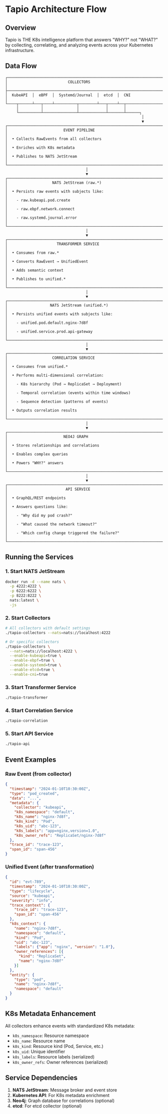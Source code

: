 # Tapio Architecture Flow

## Overview

Tapio is THE K8s intelligence platform that answers "WHY?" not "WHAT?" by collecting, correlating, and analyzing events across your Kubernetes infrastructure.

## Data Flow

```
┌─────────────────────────────────────────────────────────────────────────┐
│                           COLLECTORS                                      │
├─────────────────────────────────────────────────────────────────────────┤
│  KubeAPI  │  eBPF  │  Systemd/Journal  │  etcd  │  CNI                 │
└────┬──────┴───┬────┴──────────┬────────┴───┬────┴──┬──────────────────┘
     │          │               │            │       │
     └──────────┴───────────────┴────────────┴───────┴──────┐
                                                             │
                                                             ▼
┌─────────────────────────────────────────────────────────────────────────┐
│                         EVENT PIPELINE                                   │
│  • Collects RawEvents from all collectors                              │
│  • Enriches with K8s metadata                                          │
│  • Publishes to NATS JetStream                                         │
└─────────────────────────────────────────────────────────────────────────┘
                                    │
                                    ▼
┌─────────────────────────────────────────────────────────────────────────┐
│                    NATS JetStream (raw.*)                               │
│  • Persists raw events with subjects like:                             │
│    - raw.kubeapi.pod.create                                           │
│    - raw.ebpf.network.connect                                         │
│    - raw.systemd.journal.error                                        │
└─────────────────────────────────────────────────────────────────────────┘
                                    │
                                    ▼
┌─────────────────────────────────────────────────────────────────────────┐
│                      TRANSFORMER SERVICE                                 │
│  • Consumes from raw.*                                                 │
│  • Converts RawEvent → UnifiedEvent                                    │
│  • Adds semantic context                                               │
│  • Publishes to unified.*                                              │
└─────────────────────────────────────────────────────────────────────────┘
                                    │
                                    ▼
┌─────────────────────────────────────────────────────────────────────────┐
│                   NATS JetStream (unified.*)                           │
│  • Persists unified events with subjects like:                         │
│    - unified.pod.default.nginx-7d8f                                   │
│    - unified.service.prod.api-gateway                                 │
└─────────────────────────────────────────────────────────────────────────┘
                                    │
                                    ▼
┌─────────────────────────────────────────────────────────────────────────┐
│                    CORRELATION SERVICE                                   │
│  • Consumes from unified.*                                             │
│  • Performs multi-dimensional correlation:                             │
│    - K8s hierarchy (Pod → ReplicaSet → Deployment)                    │
│    - Temporal correlation (events within time windows)                │
│    - Sequence detection (patterns of events)                          │
│  • Outputs correlation results                                         │
└─────────────────────────────────────────────────────────────────────────┘
                                    │
                                    ▼
┌─────────────────────────────────────────────────────────────────────────┐
│                         NEO4J GRAPH                                      │
│  • Stores relationships and correlations                               │
│  • Enables complex queries                                             │
│  • Powers "WHY?" answers                                               │
└─────────────────────────────────────────────────────────────────────────┘
                                    │
                                    ▼
┌─────────────────────────────────────────────────────────────────────────┐
│                          API SERVICE                                     │
│  • GraphQL/REST endpoints                                              │
│  • Answers questions like:                                             │
│    - "Why did my pod crash?"                                          │
│    - "What caused the network timeout?"                               │
│    - "Which config change triggered the failure?"                     │
└─────────────────────────────────────────────────────────────────────────┘
```

## Running the Services

### 1. Start NATS JetStream
```bash
docker run -d --name nats \
  -p 4222:4222 \
  -p 6222:6222 \
  -p 8222:8222 \
  nats:latest \
  -js
```

### 2. Start Collectors
```bash
# All collectors with default settings
./tapio-collectors --nats=nats://localhost:4222

# Or specific collectors
./tapio-collectors \
  --nats=nats://localhost:4222 \
  --enable-kubeapi=true \
  --enable-ebpf=true \
  --enable-systemd=true \
  --enable-etcd=true \
  --enable-cni=true
```

### 3. Start Transformer Service
```bash
./tapio-transformer
```

### 4. Start Correlation Service
```bash
./tapio-correlation
```

### 5. Start API Service
```bash
./tapio-api
```

## Event Examples

### Raw Event (from collector)
```json
{
  "timestamp": "2024-01-10T10:30:00Z",
  "type": "pod_created",
  "data": "...",
  "metadata": {
    "collector": "kubeapi",
    "k8s_namespace": "default",
    "k8s_name": "nginx-7d8f",
    "k8s_kind": "Pod",
    "k8s_uid": "abc-123",
    "k8s_labels": "app=nginx,version=1.0",
    "k8s_owner_refs": "ReplicaSet/nginx-7d8f"
  },
  "trace_id": "trace-123",
  "span_id": "span-456"
}
```

### Unified Event (after transformation)
```json
{
  "id": "evt-789",
  "timestamp": "2024-01-10T10:30:00Z",
  "type": "lifecycle",
  "source": "kubeapi",
  "severity": "info",
  "trace_context": {
    "trace_id": "trace-123",
    "span_id": "span-456"
  },
  "k8s_context": {
    "name": "nginx-7d8f",
    "namespace": "default",
    "kind": "Pod",
    "uid": "abc-123",
    "labels": {"app": "nginx", "version": "1.0"},
    "owner_references": [{
      "kind": "ReplicaSet",
      "name": "nginx-7d8f"
    }]
  },
  "entity": {
    "type": "pod",
    "name": "nginx-7d8f",
    "namespace": "default"
  }
}
```

## K8s Metadata Enhancement

All collectors enhance events with standardized K8s metadata:
- `k8s_namespace`: Resource namespace
- `k8s_name`: Resource name
- `k8s_kind`: Resource kind (Pod, Service, etc.)
- `k8s_uid`: Unique identifier
- `k8s_labels`: Resource labels (serialized)
- `k8s_owner_refs`: Owner references (serialized)

## Service Dependencies

1. **NATS JetStream**: Message broker and event store
2. **Kubernetes API**: For K8s metadata enrichment
3. **Neo4j**: Graph database for correlations (optional)
4. **etcd**: For etcd collector (optional)